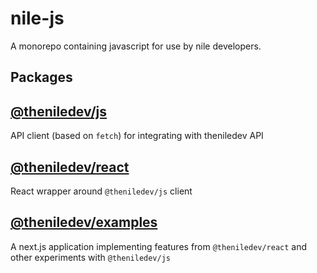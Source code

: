 # nile-js

A monorepo containing javascript for use by nile developers.

## Packages

## [@theniledev/js](./lib/nile/README.md)

API client (based on `fetch`) for integrating with theniledev API

## [@theniledev/react](./packages/react/README.md)

React wrapper around `@theniledev/js` client

## [@theniledev/examples](./packages/examples/README.md)

A next.js application implementing features from `@theniledev/react` and other experiments with `@theniledev/js`
